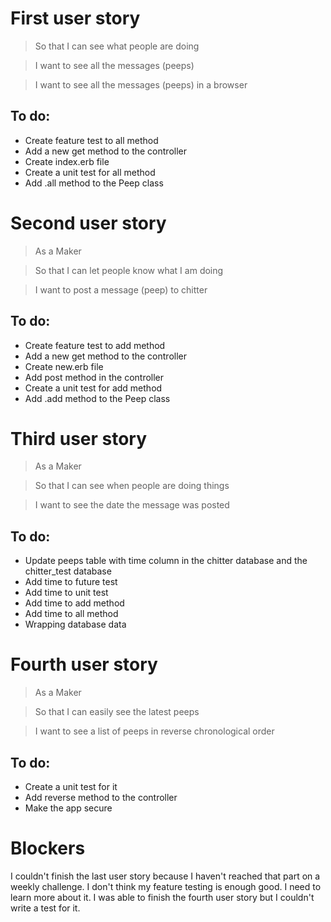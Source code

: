 # First user story

> So that I can see what people are doing

> I want to see all the messages (peeps)

> I want to see all the messages (peeps) in a browser

## To do:

- Create feature test to all method
- Add a new get method to the controller 
- Create index.erb file
- Create a unit test for all method
- Add .all method to the Peep class


# Second user story

> As a Maker

> So that I can let people know what I am doing  

> I want to post a message (peep) to chitter

## To do:

- Create feature test to add method
- Add a new get method to the controller 
- Create new.erb file
- Add post method in the controller
- Create a unit test for add method
- Add .add method to the Peep class

# Third user story

> As a Maker

> So that I can see when people are doing things

> I want to see the date the message was posted

## To do:

- Update peeps table with time column in the chitter database and the chitter_test database
- Add time to future test
- Add time to unit test
- Add time to add method
- Add time to all method
- Wrapping database data


# Fourth user story

> As a Maker

> So that I can easily see the latest peeps

> I want to see a list of peeps in reverse chronological order

## To do:

- Create a unit test for it
- Add reverse method to the controller
- Make the app secure



# Blockers

I couldn't finish the last user story because I haven't reached that part on a weekly challenge. 
I don't think my feature testing is enough good. I need to learn more about it. 
I was able to finish the fourth user story but I couldn't write a test for it. 
